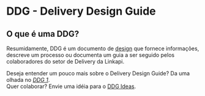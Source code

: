 # DDG - Delivery Design Guide

## O que é uma DDG?
Resumidamente, DDG é um documento de [design](https://pt.wikipedia.org/wiki/Design) que fornece informações, descreve um processo ou documenta um guia a ser seguido pelos colaboradores do setor de Delivery da Linkapi.  

Deseja entender um pouco mais sobre o Delivery Design Guide? Da uma olhada no [*DDG 1*](https://github.com/luiz-vinholi/ddg/blob/main/ddg-001.md).  
Quer colaborar? Envie uma idéia para o [DDG Ideas](https://github.com/luiz-vinholi/ddg-ideas).
